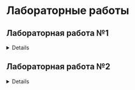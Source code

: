 # Лабораторные работы
## Лабораторная работа №1
<details>

Цель: 
Создать автоматизированный пайплайн для обработки данных, обучения и тестирования модели машинного обучения.
Этапы:
1. Подготовить датасет Iris и сохранить в CSV.
2. Предобработать данные: стандартизация и разделение на train/test.
3. Обучить модель логистической регрессии.
4. Проверить точность модели на тестовых данных.
5. Автоматизировать процесс с помощью pipeline.sh.

```shell
(.venv) ayrat@AyratPC:/mnt/c/Users/limin/PycharmProjects/MLOps/lab1$ ./pipeline.sh
Running data_creation.py...
Data successfully saved to data/iris_data.csv
Running data_preprocessing.py...
Data preprocessing completed successfully.
Running model_preparation.py...
Model successfully saved to model/logistic_regression_model.pkl
Running model_testing.py...
Model test accuracy is: 1.000
Pipeline completed successfully!
```
</details>

## Лабораторная работа №2
<details>

Цель: 
Целью проекта было создание автоматизированного конвейера машинного обучения для решения задачи классификации изображений с использованием датасета CIFAR-10. Конвейер был разработан для демонстрации полного цикла работы с данными и моделями, включая загрузку данных, обучение модели и оценку её качества.
Этапы:
1.Автоматизация процессов :
  * Разработка скриптов Python для выполнения всех этапов (загрузка данных, обучение модели, оценка качества).
  * Настройка Jenkins для автоматизации выполнения этих этапов.
2.Использование готовых инструментов :
  * Применение предобученной модели ResNet18 для ускорения разработки.
  * Использование популярного датасета CIFAR-10 для тестирования.
3.Оценка производительности :
  * Проверка точности модели на тестовой выборке для подтверждения её эффективности.
4.Воспроизводимость :
  * Создание файла зависимостей (requirements.txt) для управления библиотеками.
  * Хранение всех скриптов и конфигураций в единой структуре, что позволяет легко воспроизвести проект на другом сервере..

```shell
Датасет CIFAR-10 успешно загружен.
Epoch 1, Loss: 0.5432
Epoch 2, Loss: 0.4342
Epoch 3, Loss: 0.3765
Epoch 4, Loss: 0.2891
Epoch 5, Loss: 0.1237
Обучение завершено.
Модель сохранена.
Accuracy: 88.74%
```
</details>
